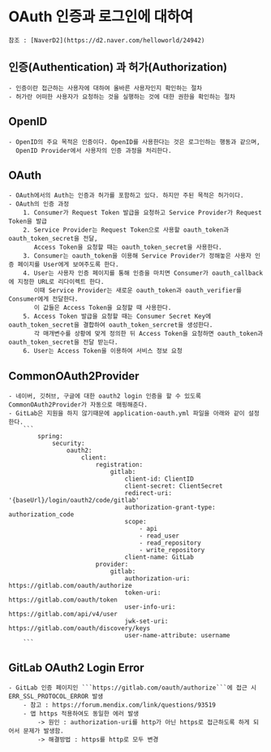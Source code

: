 # OAuth 인증과 로그인에 대하여
    참조 : [NaverD2](https://d2.naver.com/helloworld/24942)

## 인증(Authentication) 과 허가(Authorization)
    - 인증이란 접근하는 사용자에 대하여 올바른 사용자인지 확인하는 절차 
    - 허가란 어떠한 사용자가 요청하는 것을 실행하는 것에 대한 권한을 확인하는 절차

## OpenID
    - OpenID의 주요 목적은 인증이다. OpenID를 사용한다는 것은 로그인하는 행동과 같으며, 
      OpenID Provider에서 사용자의 인증 과정을 처리한다.

## OAuth
    - OAuth에서의 Auth는 인증과 허가를 포함하고 있다. 하지만 주된 목적은 허가이다.
    - OAuth의 인증 과정
        1. Consumer가 Request Token 발급을 요청하고 Service Provider가 Request Token을 발급
        2. Service Provider는 Request Token으로 사용할 oauth_token과 oauth_token_secret을 전달,
           Access Token을 요청할 때는 oauth_token_secret을 사용한다.
        3. Consumer는 oauth_token을 이용해 Service Provider가 정해놓은 사용자 인증 페이지를 User에게 보여주도록 한다.
        4. User는 사용자 인증 페이지를 통해 인증을 마치면 Consumer가 oauth_callback에 지정한 URL로 리다이렉트 한다. 
           이때 Service Provider는 새로운 oauth_token과 oauth_verifier를 Consumer에게 전달한다. 
           이 값들은 Access Token을 요청할 때 사용한다.
        5. Access Token 발급을 요청할 때는 Consumer Secret Key에 oauth_token_secret을 결합하여 oauth_token_sercret을 생성한다.
           각 매개변수를 상황에 맞게 정의한 뒤 Access Token을 요청하면 oauth_token과 oauth_token_secret을 전달 받는다.
        6. User는 Access Token을 이용하여 서비스 정보 요청

## CommonOAuth2Provider
    - 네이버, 깃허브, 구글에 대한 oauth2 login 인증을 할 수 있도록 CommonOAuth2Provider가 자동으로 매핑해준다.
    - GitLab은 지원을 하지 않기때문에 application-oauth.yml 파일을 아래와 같이 설정한다.
        ```
            spring:
                security:
                    oauth2:
                        client:
                            registration:
                                gitlab:
                                    client-id: ClientID
                                    client-secret: ClientSecret
                                    redirect-uri: '{baseUrl}/login/oauth2/code/gitlab'
                                    authorization-grant-type: authorization_code
                                    scope:
                                        - api
                                        - read_user
                                        - read_repository
                                        - write_repository
                                    client-name: GitLab
                            provider:
                                gitlab:
                                    authorization-uri: https://gitlab.com/oauth/authorize
                                    token-uri: https://gitlab.com/oauth/token
                                    user-info-uri: https://gitlab.com/api/v4/user
                                    jwk-set-uri: https://gitlab.com/oauth/discovery/keys
                                    user-name-attribute: username
        ```

## GitLab OAuth2 Login Error
    - GitLab 인증 페이지인 ```https://gitlab.com/oauth/authorize```에 접근 시 ERR_SSL_PROTOCOL_ERROR 발생
        - 참고 : https://forum.mendix.com/link/questions/93519
        - 앱 https 적용하여도 동일한 에러 발생
            -> 원인 : authorization-uri를 http가 아닌 https로 접근하도록 하게 되어서 문제가 발생함.
            -> 해결방법 : https를 http로 모두 변경

            